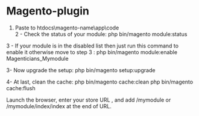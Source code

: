 # Magento-plugin

1. Paste to htdocs\magento-name\app\code    
2 - Check the status of your module:
  php bin/magento module:status 
  
3 - If your module is in the disabled list then just run this command to enable it otherwise move to step 3 :
  php bin/magento module:enable Magenticians_Mymodule

3- Now upgrade the setup:
  php bin/magento setup:upgrade

4- At last,  clean the cache:
  php bin/magento cache:clean
  php bin/magento cache:flush

Launch the browser, enter your store URL , and add /mymodule or /mymodule/index/index at the end of URL.
